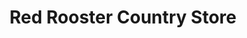 ---
title: "Red Rooster Country Store"
url: /mechanicsville/red-rooster-country-store/
shop: variety store
---